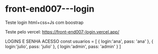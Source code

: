 # front-end007---login
Teste login html+css+Js com boostrap

Teste pelo vercel: https://front-end007-login.vercel.app/


LOGINS E SENHA ACESSO
const usuarios = [
{
login:'ana',
pass: 'ana'
},
{
login:'julio',
pass: 'julio'
},
{
login:'admin',
pass: 'admin'
}
]

